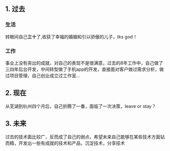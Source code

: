 ## 1. 过去
### 生活
转眼间自己**三十**了,收获了幸福的婚姻和引以骄傲的儿子，tks god！

### 工作
事业上没有突出的成就，对自己的表现不是很满意，过去的8年工作中，自己做了三四年后台开发，中间转型做了手机app的开发，直接面对客户做过需求分析，做过项目管理，自己创业成立过工作室...


## 2. 现在
从芜湖到杭州四个月后，自己折腾了一番，面临了一次决策，leave or stay？

## 3. 未来
过去的技术面比较广，反而成了自己的弱点，希望未来自己能够在某些技术方面钻而精，开发出一些有成就的技术和产品，沉淀技术，分享技术